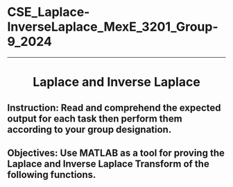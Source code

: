 # CSE_Laplace-InverseLaplace_MexE_3201_Group-9_2024
<hr>
<h1 align="center"> Laplace and Inverse Laplace </h1> 

## Instruction: Read and comprehend the expected output for each task then perform them according to your group designation. 

## Objectives: Use MATLAB as a tool for proving the Laplace and Inverse Laplace Transform of the following functions.
